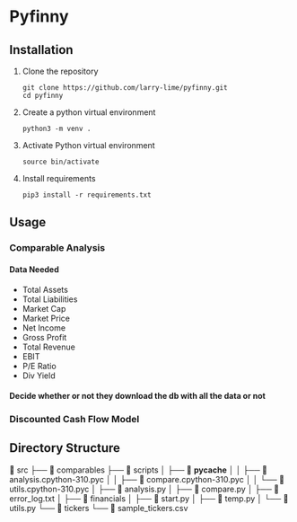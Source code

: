 # Pyfinny

## Installation
1. Clone the repository
    ```shell
    git clone https://github.com/larry-lime/pyfinny.git
    cd pyfinny
    ```
2. Create a python virtual environment
    ```shell
    python3 -m venv .
    ```
3. Activate Python virtual environment
    ```shell
    source bin/activate
    ```
4. Install requirements
    ```shell
    pip3 install -r requirements.txt
    ```

## Usage

### Comparable Analysis

#### Data Needed
- Total Assets
- Total Liabilities
- Market Cap
- Market Price
- Net Income
- Gross Profit
- Total Revenue
- EBIT
- P/E Ratio
- Div Yield

#### Decide whether or not they download the db with all the data or not


### Discounted Cash Flow Model

## Directory Structure
 src
├──  comparables
├──  scripts
│  ├──  __pycache__
│  │  ├──  analysis.cpython-310.pyc
│  │  ├──  compare.cpython-310.pyc
│  │  └──  utils.cpython-310.pyc
│  ├──  analysis.py
│  ├──  compare.py
│  ├──  error_log.txt
│  ├──  financials
│  ├──  start.py
│  ├──  temp.py
│  └──  utils.py
└──  tickers
   └──  sample_tickers.csv
